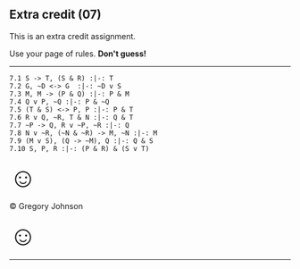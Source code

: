 ## Extra credit (07)

This is an extra credit assignment.

Use your page of rules. **Don't guess!**

---

~~~{.ProofChecker .JohnsonSL options="fonts tabindent render" guides="fitch" points="1" late-credit="1"}
7.1 S -> T, (S & R) :|-: T 
7.2 G, ~D <-> G  :|-: ~D v S
7.3 M, M -> (P & Q) :|-: P & M
7.4 Q v P, ~Q :|-: P & ~Q
7.5 (T & S) <-> P, P :|-: P & T 
7.6 R v Q, ~R, T & N :|-: Q & T
7.7 ~P -> Q, R v ~P, ~R :|-: Q
7.8 N v ~R, (~N & ~R) -> M, ~N :|-: M
7.9 (M v S), (Q -> ~M), Q :|-: Q & S
7.10 S, P, R :|-: (P & R) & (S v T)
~~~

<font size="7">&#9786;</font>

<p>&copy; <script>document.write(new Date().getFullYear())</script> Gregory Johnson</p>

<font size="7">&#9786;</font>
 
---
